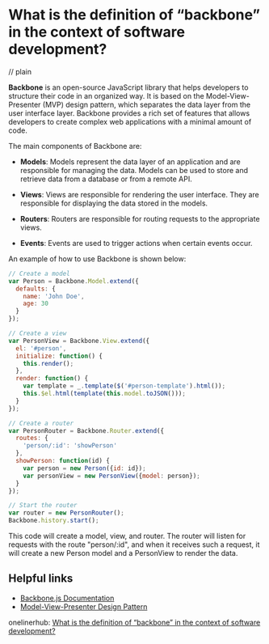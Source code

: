 # What is the definition of “backbone” in the context of software development?
// plain

**Backbone** is an open-source JavaScript library that helps developers to structure their code in an organized way. It is based on the Model-View-Presenter (MVP) design pattern, which separates the data layer from the user interface layer. Backbone provides a rich set of features that allows developers to create complex web applications with a minimal amount of code.

The main components of Backbone are:

- **Models**: Models represent the data layer of an application and are responsible for managing the data. Models can be used to store and retrieve data from a database or from a remote API.

- **Views**: Views are responsible for rendering the user interface. They are responsible for displaying the data stored in the models.

- **Routers**: Routers are responsible for routing requests to the appropriate views.

- **Events**: Events are used to trigger actions when certain events occur.

An example of how to use Backbone is shown below:

```javascript
// Create a model
var Person = Backbone.Model.extend({
  defaults: {
    name: 'John Doe',
    age: 30
  }
});

// Create a view
var PersonView = Backbone.View.extend({
  el: '#person',
  initialize: function() {
    this.render();
  },
  render: function() {
    var template = _.template($('#person-template').html());
    this.$el.html(template(this.model.toJSON()));
  }
});

// Create a router
var PersonRouter = Backbone.Router.extend({
  routes: {
    'person/:id': 'showPerson'
  },
  showPerson: function(id) {
    var person = new Person({id: id});
    var personView = new PersonView({model: person});
  }
});

// Start the router
var router = new PersonRouter();
Backbone.history.start();
```

This code will create a model, view, and router. The router will listen for requests with the route "person/:id", and when it receives such a request, it will create a new Person model and a PersonView to render the data.

## Helpful links

- [Backbone.js Documentation](http://backbonejs.org/)
- [Model-View-Presenter Design Pattern](https://en.wikipedia.org/wiki/Model%E2%80%93view%E2%80%93presenter)

onelinerhub: [What is the definition of “backbone” in the context of software development?](https://onelinerhub.com/backbone.js/what-is-the-definition-of----backbone----in-the-context-of-software-development)